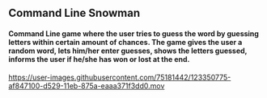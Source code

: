 ## Command Line Snowman

#### Command Line game where the user tries to guess the word by guessing letters within certain amount of chances. The game gives the user a random word, lets him/her enter guesses, shows the letters guessed, informs the user if he/she has won or lost at the end.



https://user-images.githubusercontent.com/75181442/123350775-af847100-d529-11eb-875a-eaaa371f3dd0.mov

